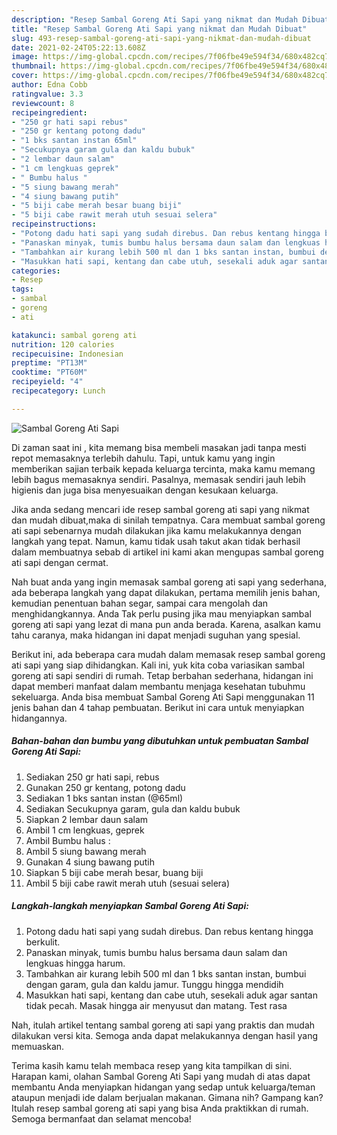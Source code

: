 ```yaml
---
description: "Resep Sambal Goreng Ati Sapi yang nikmat dan Mudah Dibuat"
title: "Resep Sambal Goreng Ati Sapi yang nikmat dan Mudah Dibuat"
slug: 493-resep-sambal-goreng-ati-sapi-yang-nikmat-dan-mudah-dibuat
date: 2021-02-24T05:22:13.608Z
image: https://img-global.cpcdn.com/recipes/7f06fbe49e594f34/680x482cq70/sambal-goreng-ati-sapi-foto-resep-utama.jpg
thumbnail: https://img-global.cpcdn.com/recipes/7f06fbe49e594f34/680x482cq70/sambal-goreng-ati-sapi-foto-resep-utama.jpg
cover: https://img-global.cpcdn.com/recipes/7f06fbe49e594f34/680x482cq70/sambal-goreng-ati-sapi-foto-resep-utama.jpg
author: Edna Cobb
ratingvalue: 3.3
reviewcount: 8
recipeingredient:
- "250 gr hati sapi rebus"
- "250 gr kentang potong dadu"
- "1 bks santan instan 65ml"
- "Secukupnya garam gula dan kaldu bubuk"
- "2 lembar daun salam"
- "1 cm lengkuas geprek"
- " Bumbu halus "
- "5 siung bawang merah"
- "4 siung bawang putih"
- "5 biji cabe merah besar buang biji"
- "5 biji cabe rawit merah utuh sesuai selera"
recipeinstructions:
- "Potong dadu hati sapi yang sudah direbus. Dan rebus kentang hingga berkulit."
- "Panaskan minyak, tumis bumbu halus bersama daun salam dan lengkuas hingga harum."
- "Tambahkan air kurang lebih 500 ml dan 1 bks santan instan, bumbui dengan garam, gula dan kaldu jamur. Tunggu hingga mendidih"
- "Masukkan hati sapi, kentang dan cabe utuh, sesekali aduk agar santan tidak pecah. Masak hingga air menyusut dan matang. Test rasa"
categories:
- Resep
tags:
- sambal
- goreng
- ati

katakunci: sambal goreng ati 
nutrition: 120 calories
recipecuisine: Indonesian
preptime: "PT13M"
cooktime: "PT60M"
recipeyield: "4"
recipecategory: Lunch

---
```



![Sambal Goreng Ati Sapi](https://img-global.cpcdn.com/recipes/7f06fbe49e594f34/680x482cq70/sambal-goreng-ati-sapi-foto-resep-utama.jpg)

Di zaman  saat ini , kita memang bisa membeli masakan jadi tanpa mesti repot memasaknya terlebih dahulu. Tapi, untuk kamu yang ingin memberikan sajian terbaik kepada keluarga tercinta, maka kamu memang lebih bagus memasaknya sendiri. Pasalnya, memasak sendiri jauh lebih higienis dan juga bisa menyesuaikan dengan kesukaan keluarga.

Jika anda sedang mencari ide resep sambal goreng ati sapi yang nikmat dan mudah dibuat,maka di sinilah tempatnya. Cara membuat sambal goreng ati sapi  sebenarnya mudah dilakukan jika kamu melakukannya dengan langkah yang tepat. Namun, kamu tidak usah takut akan tidak berhasil dalam membuatnya 
sebab di artikel ini kami akan mengupas sambal goreng ati sapi dengan cermat.  



Nah buat anda yang ingin memasak sambal goreng ati sapi yang sederhana, ada beberapa langkah yang dapat dilakukan, pertama memilih jenis bahan, kemudian penentuan bahan segar, sampai cara mengolah dan menghidangkannya. Anda Tak perlu pusing jika mau menyiapkan sambal goreng ati sapi yang lezat di mana pun anda berada. Karena, asalkan kamu  tahu caranya, maka hidangan ini dapat menjadi suguhan yang spesial.

Berikut ini, ada beberapa cara mudah dalam memasak resep sambal goreng ati sapi yang siap dihidangkan. Kali ini, yuk kita coba variasikan sambal goreng ati sapi sendiri di rumah. Tetap berbahan sederhana, hidangan ini dapat memberi manfaat dalam membantu menjaga kesehatan tubuhmu sekeluarga. Anda bisa membuat Sambal Goreng Ati Sapi menggunakan 11 jenis bahan dan 4 tahap pembuatan. Berikut ini cara untuk menyiapkan hidangannya.

<!--inarticleads1-->

##### Bahan-bahan dan bumbu yang dibutuhkan untuk pembuatan Sambal Goreng Ati Sapi:

1. Sediakan 250 gr hati sapi, rebus
1. Gunakan 250 gr kentang, potong dadu
1. Sediakan 1 bks santan instan (@65ml)
1. Sediakan Secukupnya garam, gula dan kaldu bubuk
1. Siapkan 2 lembar daun salam
1. Ambil 1 cm lengkuas, geprek
1. Ambil  Bumbu halus :
1. Ambil 5 siung bawang merah
1. Gunakan 4 siung bawang putih
1. Siapkan 5 biji cabe merah besar, buang biji
1. Ambil 5 biji cabe rawit merah utuh (sesuai selera)




<!--inarticleads2-->

##### Langkah-langkah menyiapkan Sambal Goreng Ati Sapi:

1. Potong dadu hati sapi yang sudah direbus. Dan rebus kentang hingga berkulit.
1. Panaskan minyak, tumis bumbu halus bersama daun salam dan lengkuas hingga harum.
1. Tambahkan air kurang lebih 500 ml dan 1 bks santan instan, bumbui dengan garam, gula dan kaldu jamur. Tunggu hingga mendidih
1. Masukkan hati sapi, kentang dan cabe utuh, sesekali aduk agar santan tidak pecah. Masak hingga air menyusut dan matang. Test rasa




Nah, itulah artikel tentang  sambal goreng ati sapi  yang praktis dan mudah dilakukan versi kita. Semoga anda dapat melakukannya dengan hasil yang memuaskan. 

Terima kasih kamu telah membaca resep yang kita tampilkan di sini. Harapan kami, olahan  Sambal Goreng Ati Sapi yang mudah di atas dapat membantu Anda menyiapkan hidangan yang sedap untuk keluarga/teman ataupun menjadi ide dalam berjualan makanan. Gimana nih? Gampang kan? Itulah resep sambal goreng ati sapi yang bisa Anda praktikkan di rumah. Semoga bermanfaat dan selamat mencoba!


